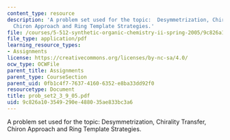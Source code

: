 ```yaml
---
content_type: resource
description: 'A problem set used for the topic:  Desymmetrization, Chirality Transfer,
  Chiron Approach and Ring Template Strategies.'
file: /courses/5-512-synthetic-organic-chemistry-ii-spring-2005/9c826a103549290e488035ae833bc3a6_prob_set2_3_9_05.pdf
file_type: application/pdf
learning_resource_types:
- Assignments
license: https://creativecommons.org/licenses/by-nc-sa/4.0/
ocw_type: OCWFile
parent_title: Assignments
parent_type: CourseSection
parent_uid: 0fb1c4f7-7637-4160-6352-e8ba33dd92f0
resourcetype: Document
title: prob_set2_3_9_05.pdf
uid: 9c826a10-3549-290e-4880-35ae833bc3a6
---
```

A problem set used for the topic:  Desymmetrization, Chirality Transfer, Chiron Approach and Ring Template Strategies.